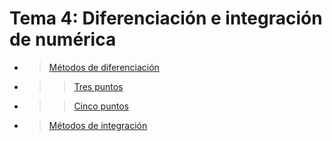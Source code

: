 # Tema 4: Diferenciación e integración de numérica
- > [Métodos de diferenciación](./Metodos_diferenciación/)
- > > [Tres puntos](./Metodos_diferenciación/Tres_Puntos/)
- > > [Cinco puntos](./Metodos_diferenciación/Cinco_Puntos/)
- > [Métodos de integración](./Metodos_integracion/)